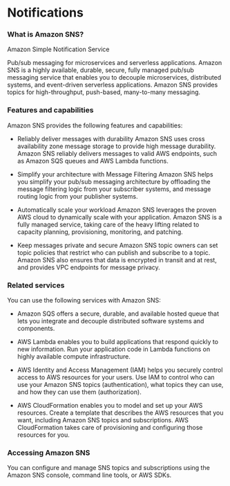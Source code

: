 # Notifications
### What is Amazon SNS?
Amazon Simple Notification Service

Pub/sub messaging for microservices and serverless applications. Amazon SNS is a highly available, durable, secure, fully managed pub/sub messaging service that enables you to decouple microservices, distributed systems, and event-driven serverless applications. Amazon SNS provides topics for high-throughput, push-based, many-to-many messaging.

### Features and capabilities
Amazon SNS provides the following features and capabilities:

* Reliably deliver messages with durability Amazon SNS uses cross availability zone message storage to provide high message durability. Amazon SNS reliably delivers messages to valid AWS endpoints, such as Amazon SQS queues and AWS Lambda functions.

* Simplify your architecture with Message Filtering Amazon SNS helps you simplify your pub/sub messaging architecture by offloading the message filtering logic from your subscriber systems, and message routing logic from your publisher systems.

* Automatically scale your workload Amazon SNS leverages the proven AWS cloud to dynamically scale with your application. Amazon SNS is a fully managed service, taking care of the heavy lifting related to capacity planning, provisioning, monitoring, and patching.

* Keep messages private and secure Amazon SNS topic owners can set topic policies that restrict who can publish and subscribe to a topic. Amazon SNS also ensures that data is encrypted in transit and at rest, and provides VPC endpoints for message privacy.

### Related services
You can use the following services with Amazon SNS:

* Amazon SQS offers a secure, durable, and available hosted queue that lets you integrate and decouple distributed software systems and components.

* AWS Lambda enables you to build applications that respond quickly to new information. Run your application code in Lambda functions on highly available compute infrastructure.

* AWS Identity and Access Management (IAM) helps you securely control access to AWS resources for your users. Use IAM to control who can use your Amazon SNS topics (authentication), what topics they can use, and how they can use them (authorization).

* AWS CloudFormation enables you to model and set up your AWS resources. Create a template that describes the AWS resources that you want, including Amazon SNS topics and subscriptions. AWS CloudFormation takes care of provisioning and configuring those resources for you.

### Accessing Amazon SNS
You can configure and manage SNS topics and subscriptions using the Amazon SNS console, command line tools, or AWS SDKs.